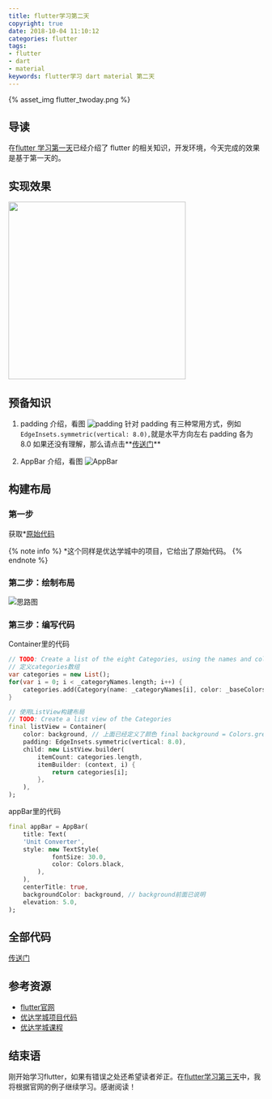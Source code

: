```yaml
---
title: flutter学习第二天
copyright: true
date: 2018-10-04 11:10:12
categories: flutter
tags:
- flutter
- dart
- material
keywords: flutter学习 dart material 第二天
---
```


{% asset_img flutter_twoday.png %}
<!-- more -->

## 导读

在[flutter 学习第一天](https://zjgyb.github.io/flutter%E5%AD%A6%E4%B9%A0%E7%AC%AC%E4%B8%80%E5%A4%A9.html)已经介绍了 flutter 的相关知识，开发环境，今天完成的效果是基于第一天的。

## 实现效果

<img src="images/flutter_twoday_show.gif" width="350">

## 预备知识

1. padding 介绍，看图
   ![padding](./images/padding.png)
   针对 padding 有三种常用方式，例如`EdgeInsets.symmetric(vertical: 8.0),`就是水平方向左右 padding 各为 8.0
   如果还没有理解，那么请点击**[传送门](https://github.com/zjgyb/flutter_study/blob/master/flutter_twoday/README.md#padding%E7%9A%84%E5%9B%BE%E7%89%87%E4%BB%8B%E7%BB%8D)**

2. AppBar 介绍，看图
 ![AppBar](./images/flutter_twoday_appbar.png)

## 构建布局

### 第一步

获取\*[原始代码](https://github.com/flutter/udacity-course/tree/master/course/03_category_route/task_03_category_route)

{% note info %} \*这个同样是优达学城中的项目，它给出了原始代码。
{% endnote %}

### 第二步：绘制布局

![思路图](./images/flutter_twoday_layout.png)

### 第三步：编写代码

Container里的代码

```dart
// TODO: Create a list of the eight Categories, using the names and colors
// 定义categories数组
var categories = new List();
for(var i = 0; i < _categoryNames.length; i++) {
    categories.add(Category(name: _categoryNames[i], color: _baseColors[i], iconLocation: icon));
}

// 使用ListView构建布局
// TODO: Create a list view of the Categories
final listView = Container(
    color: background, // 上面已经定义了颜色 final background = Colors.green[100];
    padding: EdgeInsets.symmetric(vertical: 8.0),
    child: new ListView.builder(
        itemCount: categories.length,
        itemBuilder: (context, i) {
            return categories[i];
        },
    ),
);
```

appBar里的代码

```dart
final appBar = AppBar(
    title: Text(
    'Unit Converter',
    style: new TextStyle(
            fontSize: 30.0,
            color: Colors.black,
        ),
    ),
    centerTitle: true,
    backgroundColor: background, // background前面已说明
    elevation: 5.0,
);
```

## 全部代码
[传送门](https://github.com/zjgyb/flutter_study/tree/master/flutter_twoday)

## 参考资源
- [flutter官网](https://flutter.io)
- [优达学城项目代码](https://github.com/flutter/udacity-course/tree/master/course/03_category_route/task_03_category_route)
- [优达学城课程](https://classroom.udacity.com/courses/ud905/lessons/92a39eec-0c04-4d98-b47f-c884b9cd5a3b/concepts/a253cee9-7f83-4fbf-b00f-1b82621a0853)

## 结束语

刚开始学习flutter，如果有错误之处还希望读者斧正。在[flutter学习第三天](https://zjgyb.github.io/flutter%E5%AD%A6%E4%B9%A0%E7%AC%AC%E4%B8%89%E5%A4%A9.html)中，我将根据官网的例子继续学习。感谢阅读！